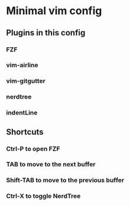 # Minimal vim config

## Plugins in this config

### FZF

### vim-airline

### vim-gitgutter

### nerdtree

### indentLine


## Shortcuts

### Ctrl-P to open FZF

### TAB to move to the next buffer

### Shift-TAB to move to the previous buffer

### Ctrl-X to toggle NerdTree

